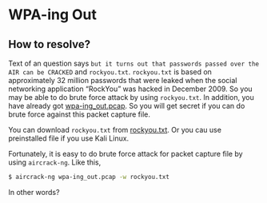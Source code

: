 # WPA-ing Out

## How to resolve?

Text of an question says `but it turns out that passwords passed over the AIR can be CRACKED` and `rockyou.txt`.
`rockyou.txt` is based on approximately 32 million passwords that were leaked when the social networking application “RockYou” was hacked in December 2009.
So you may be able to do brute force attack by using `rockyou.txt`.
In addition, you have already got [wpa-ing_out.pcap](./wpa-ing_out.pcap).
So you will get secret if you can do brute force against this packet capture file. 

You can download `rockyou.txt` from [rockyou.txt](https://github.com/brannondorsey/naive-hashcat/releases/download/data/rockyou.txt).
Or you cau use preinstalled file if you use Kali Linux.

Fortunately, it is easy to do brute force attack for packet capture file by using `aircrack-ng`. 
Like this,

````bash
$ aircrack-ng wpa-ing_out.pcap -w rockyou.txt
````

In other words?